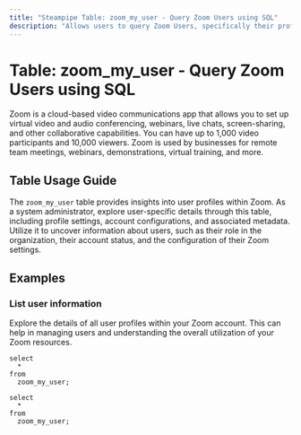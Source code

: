 ```yaml
---
title: "Steampipe Table: zoom_my_user - Query Zoom Users using SQL"
description: "Allows users to query Zoom Users, specifically their profile details and settings, providing insights into user management and account configurations."
---
```


# Table: zoom_my_user - Query Zoom Users using SQL

Zoom is a cloud-based video communications app that allows you to set up virtual video and audio conferencing, webinars, live chats, screen-sharing, and other collaborative capabilities. You can have up to 1,000 video participants and 10,000 viewers. Zoom is used by businesses for remote team meetings, webinars, demonstrations, virtual training, and more.

## Table Usage Guide

The `zoom_my_user` table provides insights into user profiles within Zoom. As a system administrator, explore user-specific details through this table, including profile settings, account configurations, and associated metadata. Utilize it to uncover information about users, such as their role in the organization, their account status, and the configuration of their Zoom settings.

## Examples

### List user information
Explore the details of all user profiles within your Zoom account. This can help in managing users and understanding the overall utilization of your Zoom resources.

```sql+postgres
select
  *
from
  zoom_my_user;
```

```sql+sqlite
select
  *
from
  zoom_my_user;
```